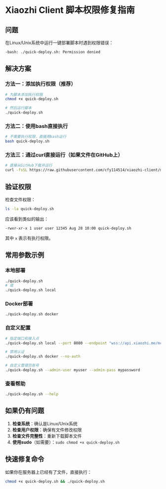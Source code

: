# Xiaozhi Client 脚本权限修复指南

## 问题
在Linux/Unix系统中运行一键部署脚本时遇到权限错误：
```bash
-bash: ./quick-deploy.sh: Permission denied
```

## 解决方案

### 方法一：添加执行权限（推荐）
```bash
# 为脚本添加执行权限
chmod +x quick-deploy.sh

# 然后运行脚本
./quick-deploy.sh
```

### 方法二：使用bash直接执行
```bash
# 不需要执行权限，直接用bash运行
bash quick-deploy.sh
```

### 方法三：通过curl直接运行（如果文件在GitHub上）
```bash
# 直接从GitHub下载并运行
curl -fsSL https://raw.githubusercontent.com/cfy114514/xiaozhi-client/main/quick-deploy.sh | bash
```

## 验证权限
检查文件权限：
```bash
ls -la quick-deploy.sh
```

应该看到类似的输出：
```
-rwxr-xr-x 1 user user 12345 Aug 28 10:00 quick-deploy.sh
```
其中 `x` 表示有执行权限。

## 常用参数示例

### 本地部署
```bash
./quick-deploy.sh
# 或
./quick-deploy.sh local
```

### Docker部署
```bash
./quick-deploy.sh docker
```

### 自定义配置
```bash
# 指定端口和接入点
./quick-deploy.sh local --port 8080 --endpoint "wss://api.xiaozhi.me/mcp/your-endpoint"

# 禁用认证
./quick-deploy.sh docker --no-auth

# 自定义管理员账号
./quick-deploy.sh --admin-user myuser --admin-pass mypassword
```

### 查看帮助
```bash
./quick-deploy.sh --help
```

## 如果仍有问题

1. **检查系统**：确认是Linux/Unix系统
2. **检查用户权限**：确保有文件修改权限
3. **检查文件完整性**：重新下载脚本文件
4. **使用sudo**（如需要）：`sudo chmod +x quick-deploy.sh`

## 快速修复命令

如果你在服务器上已经有了文件，直接执行：
```bash
chmod +x quick-deploy.sh && ./quick-deploy.sh
```
